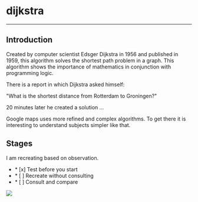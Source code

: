 # dijkstra

<hr/>

## Introduction

<p>Created by computer scientist Edsger Dijkstra in 1956 and published in 1959, this algorithm solves the shortest path problem in a graph. This algorithm shows the importance of mathematics in conjunction with programming logic.</p>

<p>There is a report in which Dijkstra asked himself:</p>

<p>"What is the shortest distance from Rotterdam to Groningen?"</p>

<p>20 minutes later he created a solution ...</p>

<p>Google maps uses more refined and complex algorithms. To get there it is interesting to understand subjects simpler like that.</p>

## Stages

<p>I am recreating based on observation.</p>

<ul>
	<li>
		* [x] Test before you start
	</li>
	<li>
		* [ ] Recreate without consulting
	</li>
	<li>
		* [ ] Consult and compare
	</li>
</ul>

<img src="https://upload.wikimedia.org/wikipedia/commons/5/57/Dijkstra_Animation.gif" />
